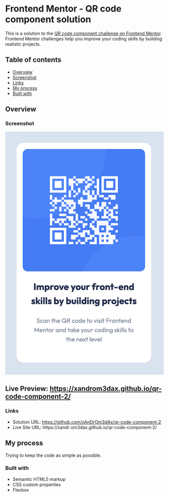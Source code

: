 # Frontend Mentor - QR code component solution

This is a solution to the [QR code component challenge on Frontend Mentor](https://www.frontendmentor.io/challenges/qr-code-component-iux_sIO_H). Frontend Mentor challenges help you improve your coding skills by building realistic projects.

## Table of contents

- [Overview](#overview)
- [Screenshot](#screenshot)
- [Links](#links)
- [My process](#my-process)
- [Built with](#built-with)

## Overview

### Screenshot

![](./screenshot.png)

## Live Preview: https://xandrom3dax.github.io/qr-code-component-2/

### Links

- Solution URL: https://github.com/xAnDrOm3dAx/qr-code-component-2
- Live Site URL: https://xandr om3dax.github.io/qr-code-component-2/

## My process

Trying to keep the code as simple as possible.

### Built with

- Semantic HTML5 markup
- CSS custom properties
- Flexbox
